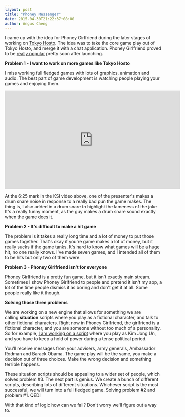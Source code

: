 ```yaml
---
layout: post
title: "Phoney Messenger"
date: 2015-04-30T21:22:37+08:00
author: Angus Cheng
---
```


I came up with the idea for Phoney Girlfriend during the later stages of working on <a href="http://ballerindustries.com/tokyo-hosto/">Tokyo Hosto</a>. The idea was to take the core game play out of Tokyo Hosto, and merge it with a chat application. Phoney Girlfriend proved to be <a href="http://ballerindustries.com/2014/06/phoney-girlfriend-is-profitable/">really popular</a> pretty soon after launching.

**Problem 1 - I want to work on more games like Tokyo Hosto**

I miss working full fledged games with lots of graphics, animation and audio. The best part of game development is watching people playing your games and enjoying them.

<iframe src="https://www.youtube.com/embed/TDJMc1ImyPI" height="315" width="560" allowfullscreen="" frameborder="0"></iframe>

At the 6:25 mark in the KSI video above, one of the presenter's makes a drum snare noise in response to a really bad pun the game makes. The thing is, I also added in a drum snare to highlight the lameness of the joke. It's a really funny moment, as the guy makes a drum snare sound exactly when the game does it.

**Problem 2 - It's difficult to make a hit game**

The problem is it takes a really long time and a lot of money to put those games together. That's okay if you're game makes a lot of money, but it really sucks if the game tanks. It's hard to know what games will be a huge hit, no one really knows. I've made seven games, and I intended all of them to be hits but only two of them were.

**Problem 3 - Phoney Girlfriend isn't for everyone**

Phoney Girlfriend is a pretty fun game, but it isn't exactly main stream. Sometimes I show Phoney Girlfriend to people and pretend it isn't my app, a lot of the time people dismiss it as boring and don't get it at all. Some people really like it though.

**Solving those three problems**

We are working on a new engine that allows for something we are calling **situation** scripts where you play as a fictional character, and talk to other fictional characters. Right now in Phoney Girlfriend, the girlfriend is a fictional character, and you are someone without too much of a personality. So for example, <a href="https://docs.google.com/document/d/161SMIPTk0GePdBdA7lHpDLrXz5-oDq8K9eV8LsYwFQI/edit?usp=sharing">I am working on a script</a> where you play as Kim Jong Un, and you have to keep a hold of power during a tense political period.

You’ll receive messages from your advisers, army generals, Ambassador Rodman and Barack Obama. The game play will be the same, you make a decision out of three choices. Make the wrong decision and something terrible happens.

These situation scripts should be appealing to a wider set of people, which solves problem #3. The next part is genius. We create a bunch of different scripts, describing lots of different situations. Whichever script is the most successful, we will turn into a full fledged game. Solving problem #2 and problem #1. QED!

With that kind of logic how can we fail? Don't worry we'll figure out a way to.